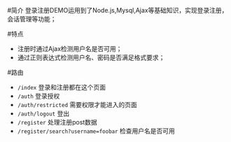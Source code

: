 #简介
登录注册DEMO运用到了Node.js,Mysql,Ajax等基础知识，实现登录注册，会话管理等功能；

#特点
- 注册时通过Ajax检测用户名是否可用；
- 通过正则表达式检测用户名、密码是否满足格式要求；

#路由
- `/index` 登录和注册都在这个页面
- `/auth`  登录授权
- `/auth/restricted`  需要权限才能进入的页面
- `/auth/logout` 登出
- `/register` 处理注册post数据
- `/register/search?username=foobar` 检查用户名是否可用 